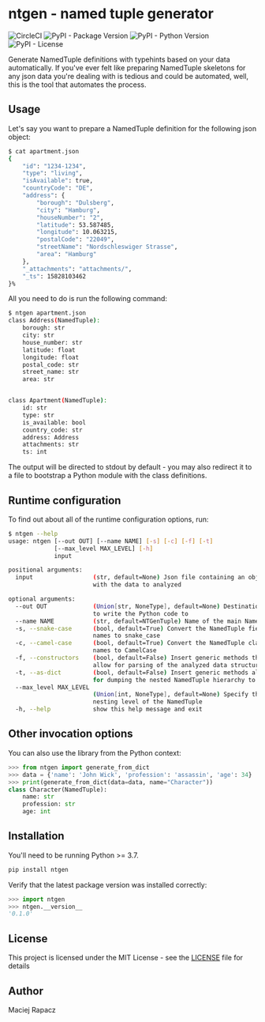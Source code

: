 # ntgen - named tuple generator
![CircleCI](https://img.shields.io/circleci/build/github/mrapacz/ntgen)
![PyPI - Package Version](https://img.shields.io/pypi/v/ntgen)
![PyPI - Python Version](https://img.shields.io/pypi/pyversions/ntgen.svg)
![PyPI - License](https://img.shields.io/pypi/l/ntgen)

Generate NamedTuple definitions with typehints based on your data automatically.
If you've ever felt like preparing NamedTuple skeletons for any json data you're dealing with is tedious and could be
automated, well, this is the tool that automates the process.

## Usage
Let's say you want to prepare a NamedTuple definition for the following json object:
```bash
$ cat apartment.json
{
    "id": "1234-1234",
    "type": "living",
    "isAvailable": true,
    "countryCode": "DE",
    "address": {
        "borough": "Dulsberg",
        "city": "Hamburg",
        "houseNumber": "2",
        "latitude": 53.587485,
        "longitude": 10.063215,
        "postalCode": "22049",
        "streetName": "Nordschleswiger Strasse",
        "area": "Hamburg"
    },
    "_attachments": "attachments/",
    "_ts": 15828103462
}%
```

All you need to do is run the following command:
```bash
$ ntgen apartment.json
class Address(NamedTuple):
    borough: str
    city: str
    house_number: str
    latitude: float
    longitude: float
    postal_code: str
    street_name: str
    area: str


class Apartment(NamedTuple):
    id: str
    type: str
    is_available: bool
    country_code: str
    address: Address
    attachments: str
    ts: int

```
The output will be directed to stdout by default - you may also redirect it to a file to bootstrap a Python module with
the class definitions.

## Runtime configuration

To find out about all of the runtime configuration options, run:
```bash
$ ntgen --help
usage: ntgen [--out OUT] [--name NAME] [-s] [-c] [-f] [-t]
             [--max_level MAX_LEVEL] [-h]
             input

positional arguments:
  input                 (str, default=None) Json file containing an object
                        with the data to analyzed

optional arguments:
  --out OUT             (Union[str, NoneType], default=None) Destination file
                        to write the Python code to
  --name NAME           (str, default=NTGenTuple) Name of the main NamedTuple
  -s, --snake-case      (bool, default=True) Convert the NamedTuple field
                        names to snake_case
  -c, --camel-case      (bool, default=True) Convert the NamedTuple class
                        names to CamelCase
  -f, --constructors    (bool, default=False) Insert generic methods that will
                        allow for parsing of the analyzed data structures
  -t, --as-dict         (bool, default=False) Insert generic methods allowing
                        for dumping the nested NamedTuple hierarchy to a dict
  --max_level MAX_LEVEL
                        (Union[int, NoneType], default=None) Specify the max
                        nesting level of the NamedTuple
  -h, --help            show this help message and exit
```

## Other invocation options
You can also use the library from the Python context:
```python
>>> from ntgen import generate_from_dict
>>> data = {'name': 'John Wick', 'profession': 'assassin', 'age': 34}
>>> print(generate_from_dict(data=data, name="Character"))
class Character(NamedTuple):
    name: str
    profession: str
    age: int

```
## Installation
You'll need to be running Python >= 3.7.
```bash
pip install ntgen
```
Verify that the latest package version was installed correctly:
```python
>>> import ntgen
>>> ntgen.__version__
'0.1.0'

```

## License
This project is licensed under the MIT License - see the [LICENSE](LICENSE) file for details

## Author
Maciej Rapacz
